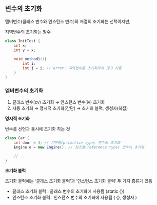 ## 변수의 초기화

멤버변수(클래스 변수와 인스턴스 변수)와 배열의 초기화는 선택이지만,

지역변수의 초기화는 필수

```java
class InitTest {
    int x;
    int y = x;
    
    void method1(){
        int i;
        int j = i; // error! 지역변수를 초기화하지 않고 사용
    }
}
```

### 멤버변수의 초기화

1. 클래스 변수(cv) 초기화 → 인스턴스 변수(iv) 초기화
2. 자동 초기화 → 명시적 초기화(간단) → 초기화 블럭, 생성자(복잡)

**명시적 초기화**

변수를 선언과 동시에 초기화 하는 것

```java
class Car {
    int door = 4; // 기본형(primitive type) 변수의 초기화
    Engine e = new Engine(); // 참조형(reference type) 변수의 초기화
    
    // ...
}
```

**초기화 블럭**

초기화 블럭에는 ‘클래스 초기화 블럭’과 ‘인스턴스 초기화 블럭’ 두 가지 종류가 있음

- 클래스 초기화 블럭 : 클래스 변수의 초기화에 사용됨 (static {})
- 인스턴스 초기화 블럭 : 인스턴스 변수의 초기화에 사용됨 ( {}, 생성자 )

